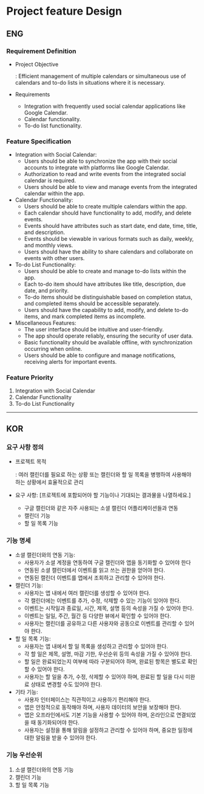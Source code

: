 # Project feature Design

## ENG

### Requirement Definition

- Project Objective

  : Efficient management of multiple calendars or simultaneous use of calendars and to-do lists in situations where it is necessary.

- Requirements

  - Integration with frequently used social calendar applications like Google Calendar.
  - Calendar functionality.
  - To-do list functionality.

### Feature Specification

- Integration with Social Calendar:
  - Users should be able to synchronize the app with their social accounts to integrate with platforms like Google Calendar.
  - Authorization to read and write events from the integrated social calendar is required.
  - Users should be able to view and manage events from the integrated calendar within the app.
- Calendar Functionality:
  - Users should be able to create multiple calendars within the app.
  - Each calendar should have functionality to add, modify, and delete events.
  - Events should have attributes such as start date, end date, time, title, and description.
  - Events should be viewable in various formats such as daily, weekly, and monthly views.
  - Users should have the ability to share calendars and collaborate on events with other users.
- To-do List Functionality:
  - Users should be able to create and manage to-do lists within the app.
  - Each to-do item should have attributes like title, description, due date, and priority.
  - To-do items should be distinguishable based on completion status, and completed items should be accessible separately.
  - Users should have the capability to add, modify, and delete to-do items, and mark completed items as incomplete.
- Miscellaneous Features:
  - The user interface should be intuitive and user-friendly.
  - The app should operate reliably, ensuring the security of user data.
  - Basic functionality should be available offline, with synchronization occurring when online.
  - Users should be able to configure and manage notifications, receiving alerts for important events.

### Feature Priority

1. Integration with Social Calendar
2. Calendar Functionality
3. To-do List Functionality

-----

## KOR

### 요구 사항 정의

- 프로젝트 목적

  : 여러 캘린더를 필요로 하는 상황 또는 캘린더와 할 일 목록을 병행하여 사용해야 하는 상황에서 효율적으로 관리

- 요구 사항: [프로젝트에 포함되어야 할 기능이나 기대되는 결과물을 나열하세요.]

  - 구글 캘린더와 같은 자주 사용되는 소셜 캘린더 어플리케이션들과 연동
  - 캘린더 기능
  - 할 일 목록 기능

### 기능 명세

- 소셜 캘린더와의 연동 기능:
   - 사용자가 소셜 계정을 연동하여 구글 캘린더와 앱을 동기화할 수 있어야 한다
   - 연동된 소셜 캘린더에서 이벤트를 읽고 쓰는 권한을 얻어야 한다.
   - 연동된 캘린더 이벤트를 앱에서 조회하고 관리할 수 있어야 한다.
- 캘린더 기능:
   - 사용자는 앱 내에서 여러 캘린더를 생성할 수 있어야 한다.
   - 각 캘린더에는 이벤트를 추가, 수정, 삭제할 수 있는 기능이 있어야 한다.
   - 이벤트는 시작일과 종료일, 시간, 제목, 설명 등의 속성을 가질 수 있어야 한다.
   - 이벤트는 일일, 주간, 월간 등 다양한 뷰에서 확인할 수 있어야 한다.
   - 사용자는 캘린더를 공유하고 다른 사용자와 공동으로 이벤트를 관리할 수 있어야 한다.
- 할 일 목록 기능:
   - 사용자는 앱 내에서 할 일 목록을 생성하고 관리할 수 있어야 한다.
   - 각 할 일은 제목, 설명, 마감 기한, 우선순위 등의 속성을 가질 수 있어야 한다.
   - 할 일은 완료되었는지 여부에 따라 구분되어야 하며, 완료된 항목은 별도로 확인할 수 있어야 한다.
   - 사용자는 할 일을 추가, 수정, 삭제할 수 있어야 하며, 완료된 할 일을 다시 미완료 상태로 변경할 수도 있어야 한다.
- 기타 기능:
   - 사용자 인터페이스는 직관적이고 사용하기 편리해야 한다.
   - 앱은 안정적으로 동작해야 하며, 사용자 데이터의 보안을 보장해야 한다.
   - 앱은 오프라인에서도 기본 기능을 사용할 수 있어야 하며, 온라인으로 연결되었을 때 동기화되어야 한다.
   - 사용자는 설정을 통해 알림을 설정하고 관리할 수 있어야 하며, 중요한 일정에 대한 알림을 받을 수 있어야 한다.

### 기능 우선순위

1. 소셜 캘린더와의 연동 기능
2. 캘린더 기능
3. 할 일 목록 기능

